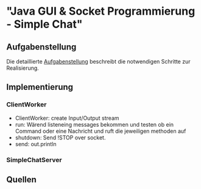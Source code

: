 # "Java GUI & Socket Programmierung - Simple Chat"

## Aufgabenstellung
Die detaillierte [Aufgabenstellung](TASK.md) beschreibt die notwendigen Schritte zur Realisierung.

## Implementierung

### ClientWorker 
* ClientWorker: create Input/Output stream
* run: Wärend listeneing messages bekommen und testen ob ein Command
oder eine Nachricht und ruft die jeweiligen methoden auf
* shutdown: Send !STOP over socket.
* send: out.println

### SimpleChatServer


## Quellen

